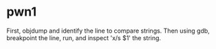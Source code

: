 # pwn1

First, objdump and identify the line to compare strings.
Then using gdb, breakpoint the line, run, and inspect 'x/s $1' the string.

